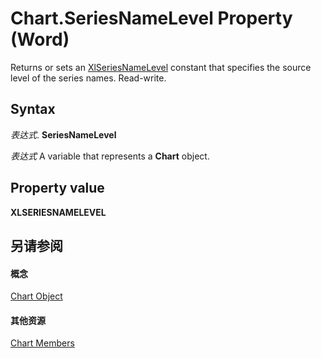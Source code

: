 
# Chart.SeriesNameLevel Property (Word)

Returns or sets an [XlSeriesNameLevel](e1ddc9ae-c54b-299c-c252-351f239fd759.md) constant that specifies the source level of the series names. Read-write.


## Syntax

 _表达式_. **SeriesNameLevel**

 _表达式_ A variable that represents a **Chart** object.


## Property value

 **XLSERIESNAMELEVEL**


## 另请参阅


#### 概念


[Chart Object](366a825e-0daf-dbb7-b6f2-e7ce1a5ee2ef.md)
#### 其他资源


[Chart Members](http://msdn.microsoft.com/library/8abcbb92-781d-5a42-f395-526cdb3f754e%28Office.15%29.aspx)